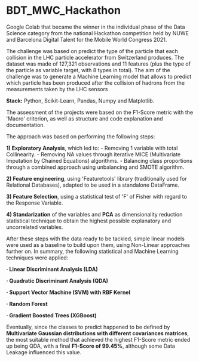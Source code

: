 # BDT_MWC_Hackathon
Google Colab that became the winner in the individual phase of the Data Science category from the national Hackathon competition held by NUWE and Barcelona Digital Talent for the Mobile World Congress 2021.

The challenge was based on predict the type of the particle that each collision in the LHC particle accelerator from Switzerland produces. The dataset was made of 127,321 observations and 11 features (plus the type of the particle as variable target, with 8 types in total). The aim of the challenge was to generate a Machine Learning model that allows to predict which particle has been produced after the collision of hadrons from the measurements taken by the LHC sensors

**Stack:** Python, Scikit-Learn, Pandas, Numpy and Matplotlib.

The assessment of the projects were based on the F1-Score metric with the 'Macro' criterion, as well as structure and code explanation and documentation.

The approach was based on performing the following steps:

**1) Exploratory Analysis**, which led to:
    - Removing 1 variable with total Collinearity.
    - Removing NA values through iterative MICE (Multivariate Imputation by Chained Equations) algorithms.
    - Balancing class proportions through a combined approach using unbalancing and SMOTE algorithm.

**2) Feature engineering**, using 'Featuretools' library (traditionally used for Relational Databases), adapted to be used in a standalone DataFrame.

**3) Feature Selection**, using a statistical test of 'F' of Fisher with regard to the Response Variable.

**4) Standarization** of the variables and **PCA** as dimensionality reduction statistical technique to obtain the highest possible explanatory and uncorrelated variables.


After these steps with the data ready to be tackled, simple linear models were used as a baseline to build upon them, using Non-Linear approaches further on. In summary, the following statistical and Machine Learning techniques were applied:

**· Linear Discriminant Analysis (LDA)**

**· Quadratic Discriminant Analysis (QDA)**

**· Support Vector Machine (SVM) with RBF Kernel**

**· Random Forest**

**· Gradient Boosted Trees (XGBoost)**

Eventually, since the classes to predict happened to be defined by **Multivariate Gaussian distributions with different covariances matrices**, the most suitable method that achieved the highest F1-Score metric ended up being QDA, with a final **F1-Score of 99.45%**, although some Data Leakage influenced this value.
